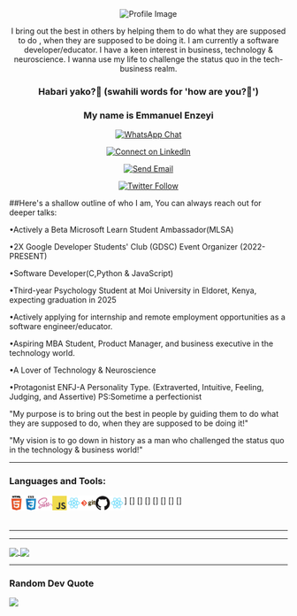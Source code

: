 <div align="center">
  <img height="150" src="https://camo.githubusercontent.com/62da68eb62b1e5f175f7d1f0191dd89a653d7908feb22d37d4a0ab07365d6791/68747470733a2f2f6d656469612e67697068792e636f6d2f6d656469612f4d3967624264396e6244724f5475314d71782f67697068792e676966" alt="Profile Image" />
  <p>I bring out the best in others by helping them to do what they are supposed to do , when they are supposed to be doing it. I am currently a software developer/educator. I have a keen interest in business, technology & neuroscience. I wanna use my life to challenge the status quo in the tech-business realm. </p>
</div>


 
<div align="center">

### Habari yako?👋 (swahili words for 'how are you?👋') 
### My name is Emmanuel Enzeyi

[![WhatsApp Chat](https://img.shields.io/badge/Chat-on%20WhatsApp-brightgreen?logo=whatsapp&style=for-the-badge)](https://wa.me/254758800070) 

[![Connect on LinkedIn](https://img.shields.io/badge/Connect-on%20LinkedIn-blue?logo=linkedin&style=for-the-badge)](https://www.linkedin.com/in/emmanuel-manu-enzeyi-139175279/)

[![Send Email](https://img.shields.io/badge/Send%20Email-on%20Gmail-red?logo=gmail&style=for-the-badge)](mailto:emmanuelsiemaenzeyi@gmail.com)

[![Twitter Follow](https://img.shields.io/twitter/follow/EmmanuelEnzeyi?color=%231DA1F2&logo=Twitter&style=for-the-badge)](https://twitter.com/intent/follow?original_referer=https%3A%2F%2Fgithub.com%2FEmmanuelEnzeyi&screen_name=EmmanuelEnzeyi)

</div>


##Here's a shallow outline of who I am, You can always reach out for deeper talks:

•Actively a Beta Microsoft Learn Student Ambassador(MLSA)

•2X Google Developer Students' Club (GDSC) Event Organizer (2022-PRESENT)

•Software Developer(C,Python & JavaScript)

•Third-year Psychology Student at Moi University in Eldoret, Kenya, expecting graduation in 2025

•Actively applying for internship and remote employment opportunities as a software engineer/educator.

•Aspiring MBA Student, Product Manager, and business executive in the technology world.

•A Lover of Technology & Neuroscience

•Protagonist ENFJ-A Personality Type. (Extraverted, Intuitive, Feeling, Judging, and Assertive) PS:Sometime a perfectionist

"My purpose is to  bring out the best in people by guiding them to do what they are supposed to do, when they are supposed to be doing it!"

"My vision is to go down in history as a man who challenged the status quo in the technology & business world!"
<br />

---

### Languages and Tools:

<img align="left" alt="HTML5" width="26px" src="https://raw.githubusercontent.com/github/explore/80688e429a7d4ef2fca1e82350fe8e3517d3494d/topics/html/html.png" />]
[<img align="left" alt="CSS3" width="26px" src="https://raw.githubusercontent.com/github/explore/80688e429a7d4ef2fca1e82350fe8e3517d3494d/topics/css/css.png" />]
[<img align="left" alt="JavaScript" width="26px" src="https://raw.githubusercontent.com/github/explore/80688e429a7d4ef2fca1e82350fe8e3517d3494d/topics/sass/sass.png" />]
[<img align="left" alt="Bootstrap" width="26px" src="https://raw.githubusercontent.com/github/explore/80688e429a7d4ef2fca1e82350fe8e3517d3494d/topics/javascript/javascript.png" />]
[<img align="left" alt="Wordpress" width="26px" src="https://raw.githubusercontent.com/github/explore/80688e429a7d4ef2fca1e82350fe8e3517d3494d/topics/react/react.png" />]
[<img align="left" alt="Git" width="26px" src="https://raw.githubusercontent.com/github/explore/80688e429a7d4ef2fca1e82350fe8e3517d3494d/topics/git/git.png" />]
[<img align="left" alt="GitHub" width="26px" src="https://raw.githubusercontent.com/github/explore/78df643247d429f6cc873026c0622819ad797942/topics/github/github.png" />]
[<img align="left" alt="Terminal" width="26px" src="https://raw.githubusercontent.com/github/explore/80688e429a7d4ef2fca1e82350fe8e3517d3494d/topics/react-native/react-native.png" />]


<br />

---

---

<a href="https://github.com/enzeyi/github-readme-stats">
  <img align="center" src="https://github-readme-stats.vercel.app/api?username=enzeyi&count_private=true&show_icons=true&theme=gruvbox" />
</a>
<a href="https://github.com/enzeyi/github-readme-stats">
  <img align="center" src="https://github-readme-stats.vercel.app/api/top-langs/?username=enzeyi&layout=compact" />
</a>

---

### Random Dev Quote
![](https://quotes-github-readme.vercel.app/api?type=horizontal&theme=tokyonight)

